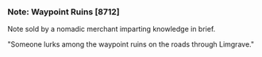 ### Note: Waypoint Ruins [8712]

Note sold by a nomadic merchant imparting knowledge in brief.

"Someone lurks among the waypoint ruins on the roads through Limgrave."